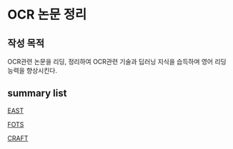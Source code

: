 # OCR 논문 정리
## 작성 목적
OCR관련 논문을 리딩, 정리하여  OCR관련 기술과 딥러닝 지식을 습득하며 영어 리딩 능력을 향상시킨다.

## summary list

[EAST](EAST.md)

[FOTS](FOTS.md)

[CRAFT](CRAFT.md)

